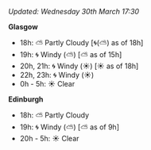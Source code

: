 *Updated: Wednesday 30th March 17:30*

**Glasgow**

* 18h: :partly_sunny: Partly Cloudy [:cyclone:(:partly_sunny:) as of 18h]
* 19h: :cyclone: Windy (:partly_sunny:) [:partly_sunny: as of 15h]
* 20h, 21h: :cyclone: Windy (:sunny:) [:sunny: as of 18h]
* 22h, 23h: :cyclone: Windy (:sunny:)
* 0h - 5h: :sunny: Clear

**Edinburgh**

* 18h: :partly_sunny: Partly Cloudy
* 19h: :cyclone: Windy (:partly_sunny:) [:partly_sunny: as of 9h]
* 20h - 5h: :sunny: Clear
